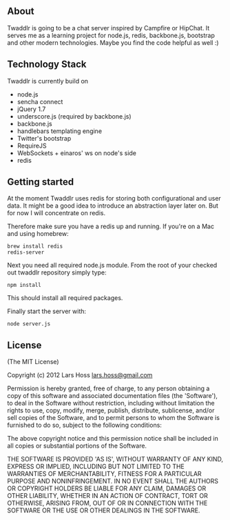 ## About
Twaddlr is going to be a chat server inspired by Campfire or HipChat. It serves me as a learning project for node.js, redis, backbone.js, bootstrap and other modern technologies. Maybe you find the code helpful as well :)

## Technology Stack
Twaddlr is currently build on 
 
 * node.js
 * sencha connect
 * jQuery 1.7 
 * underscore.js (required by backbone.js)
 * backbone.js
 * handlebars templating engine 
 * Twitter's bootstrap
 * RequireJS
 * WebSockets + einaros' ws on node's side
 * redis

## Getting started
At the moment Twaddlr uses redis for storing both configurational and user data. It might be a good idea to 
introduce an abstraction layer later on. But for now I will concentrate on redis.

Therefore make sure you have a redis up and running. If you're on a Mac and using homebrew:

    brew install redis
    redis-server
  
Next you need all required node.js module. From the root of your checked out twaddlr repository simply type:

    npm install
  
This should install all required packages.

Finally start the server with:

    node server.js


## License
(The MIT License)

Copyright (c) 2012 Lars Hoss <lars.hoss@gmail.com>

Permission is hereby granted, free of charge, to any person obtaining
a copy of this software and associated documentation files (the
'Software'), to deal in the Software without restriction, including
without limitation the rights to use, copy, modify, merge, publish,
distribute, sublicense, and/or sell copies of the Software, and to
permit persons to whom the Software is furnished to do so, subject to
the following conditions:

The above copyright notice and this permission notice shall be
included in all copies or substantial portions of the Software.

THE SOFTWARE IS PROVIDED 'AS IS', WITHOUT WARRANTY OF ANY KIND,
EXPRESS OR IMPLIED, INCLUDING BUT NOT LIMITED TO THE WARRANTIES OF
MERCHANTABILITY, FITNESS FOR A PARTICULAR PURPOSE AND NONINFRINGEMENT.
IN NO EVENT SHALL THE AUTHORS OR COPYRIGHT HOLDERS BE LIABLE FOR ANY
CLAIM, DAMAGES OR OTHER LIABILITY, WHETHER IN AN ACTION OF CONTRACT,
TORT OR OTHERWISE, ARISING FROM, OUT OF OR IN CONNECTION WITH THE
SOFTWARE OR THE USE OR OTHER DEALINGS IN THE SOFTWARE.
